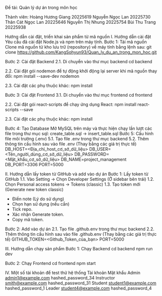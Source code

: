Đề tài: Quản lý dự án trong môn học

Thành viên: 
Hoàng Hương Giang   20225619 
Nguyễn Ngọc Lan     20225730 
Thân Cát Ngọc Lan   20225646
Nguyễn Thị Nhung    20225754 
Bùi Thu Trang       20225938

Hướng dẫn cài đặt, triển khai sản phẩm từ mã nguồn
I. Hướng dẫn cài đặt
Yêu cầu đã cài đặt Node.js và npm trên máy tính.
Bước 1: Tải mã nguồn
Clone mã nguồn từ kho lưu trữ (repository) về máy tính bằng lệnh sau:
git clone https://github.com/KangSohyun93/Quan_ly_du_an_trong_mon_hoc.git

Bước 2: Cài đặt Backend
2.1. Di chuyển vào thư mục backend
cd backend
 
2.2. Cài đặt gói nodemon để tự động khởi động lại server khi mã nguồn thay đổi:
npm install --save-dev nodemon

2.3. Cài đặt các phụ thuộc khác:
npm install

Bước 3: Cài đặt Frontend
3.1. Di chuyển vào thư mục frontend
cd frontend
 
2.2. Cài đặt gói react-scripts để chạy ứng dụng React:
npm install react-scripts --save

2.3. Cài đặt các phụ thuộc khác:
npm install

Bước 4: Tạo Database
Mở MySQL trên máy và thực hiện chạy lần lượt các file trong thư mục sql: create_table.sql -> insert_table.sql
Bước 5: Cấu hình file môi trường (.env)
5.1. Tạo file .env trong thư mục backend
5.2. Thêm thông tin cấu hình sau vào file .env (Thay bằng các giá trị thực tế)
DB_HOST=<Địa_chỉ_host_cơ_sở_dữ_liệu>
DB_USER=<Tên_người_dùng_cơ_sở_dữ_liệu>
DB_PASSWORD=<Mật_khẩu_cơ_sở_dữ_liệu>
DB_NAME=project_management
DB_PORT=3306
PORT=5000


II.	Hướng dẫn lấy token từ GitHub và add vào dự án
Bước 1: Lấy token từ GitHub
1.1. Vào Setting -> Chọn Developer Settings (Ở sidebar bên trái)
1.2. Chọn Personal access tokens -> Tokens (classic)
1.3. Tạo token mới (Generate new token classic)
-	Điền note (Lý do sử dụng)
-	Chọn hạn sử dụng (nếu cần)
-	Tick repo.
-   Xác nhận Generate token.
-   Copy mã token.

Bước 2: Add vào dự án
2.1. Tạo file .github.env trong thư mục backend
2.2. Thêm thông tin cấu hình sau vào file .github.env (Thay bằng các giá trị thực tế)
GITHUB_TOKEN=<Github_Token_của_bạn>
PORT=5000


III. Hướng dẫn chạy sản phẩm
Bước 1: Chạy Backend
cd backend
npm run dev
 
Bước 2: Chạy Frontend
cd frontend
npm start

IV.	Một số tài khoản để test thử hệ thống
            Tài khoản	             Mật khẩu
Admin	      admin1@example.com	    hashed_password_34
Instructor	 smith@example.com	     hashed_password_31
Student	    student1@example.com	  hashed_password_1
Leader	     student4@example.com	  hashed_password_4
